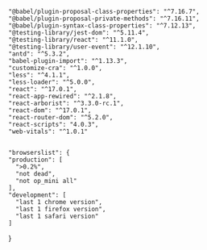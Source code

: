     "@babel/plugin-proposal-class-properties": "^7.16.7",
    "@babel/plugin-proposal-private-methods": "^7.16.11",
    "@babel/plugin-syntax-class-properties": "^7.12.13",
    "@testing-library/jest-dom": "^5.11.4",
    "@testing-library/react": "^11.1.0",
    "@testing-library/user-event": "^12.1.10",
    "antd": "^5.3.2",
    "babel-plugin-import": "^1.13.3",
    "customize-cra": "^1.0.0",
    "less": "^4.1.1",
    "less-loader": "^5.0.0",
    "react": "^17.0.1",
    "react-app-rewired": "^2.1.8",
    "react-arborist": "^3.3.0-rc.1",
    "react-dom": "^17.0.1",
    "react-router-dom": "^5.2.0",
    "react-scripts": "4.0.3",
    "web-vitals": "^1.0.1"


    "browserslist": {
    "production": [
      ">0.2%",
      "not dead",
      "not op_mini all"
    ],
    "development": [
      "last 1 chrome version",
      "last 1 firefox version",
      "last 1 safari version"
    ]
  }